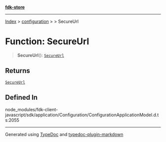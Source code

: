 [**fdk-store**](../../../README.md)
***

[Index](../../../API.md) > [configuration](../../README.md) > [<internal>](../README.md) > SecureUrl

# Function: SecureUrl

> **SecureUrl**(): [`SecureUrl`](../type-aliases/type-alias.SecureUrl.md)

## Returns

[`SecureUrl`](../type-aliases/type-alias.SecureUrl.md)

## Defined In

node\_modules/fdk-client-javascript/sdk/application/Configuration/ConfigurationApplicationModel.d.ts:2055

***
Generated using [TypeDoc](https://typedoc.org/) and [typedoc-plugin-markdown](https://www.npmjs.com/package/typedoc-plugin-markdown)
